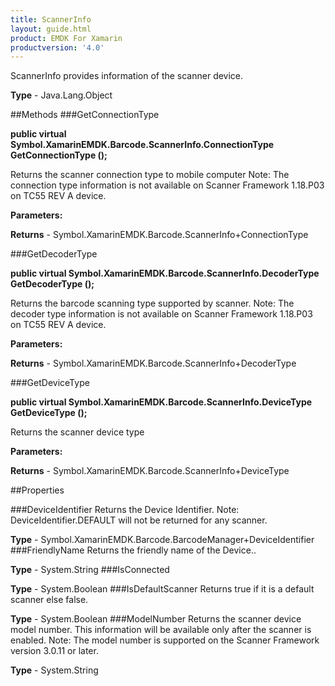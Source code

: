 ```yaml
---
title: ScannerInfo
layout: guide.html
product: EMDK For Xamarin 
productversion: '4.0' 
---
```

ScannerInfo provides information of the scanner device.

**Type** - Java.Lang.Object

##Methods
###GetConnectionType

**public virtual Symbol.XamarinEMDK.Barcode.ScannerInfo.ConnectionType GetConnectionType ();**

Returns the scanner connection type to mobile computer Note: The connection type information is not available on Scanner Framework 1.18.P03 on TC55 REV A device.

**Parameters:**

**Returns** - Symbol.XamarinEMDK.Barcode.ScannerInfo+ConnectionType

###GetDecoderType

**public virtual Symbol.XamarinEMDK.Barcode.ScannerInfo.DecoderType GetDecoderType ();**

Returns the barcode scanning type supported by scanner. Note: The decoder type information is not available on Scanner Framework 1.18.P03 on TC55 REV A device.

**Parameters:**

**Returns** - Symbol.XamarinEMDK.Barcode.ScannerInfo+DecoderType

###GetDeviceType

**public virtual Symbol.XamarinEMDK.Barcode.ScannerInfo.DeviceType GetDeviceType ();**

Returns the scanner device type

**Parameters:**

**Returns** - Symbol.XamarinEMDK.Barcode.ScannerInfo+DeviceType

##Properties

###DeviceIdentifier
Returns the Device Identifier. Note: DeviceIdentifier.DEFAULT will not be returned for any scanner.

**Type** - Symbol.XamarinEMDK.Barcode.BarcodeManager+DeviceIdentifier
###FriendlyName
Returns the friendly name of the Device..

**Type** - System.String
###IsConnected

        

**Type** - System.Boolean
###IsDefaultScanner
Returns true if it is a default scanner else false.

**Type** - System.Boolean
###ModelNumber
Returns the scanner device model number. This information will be available only after the scanner is enabled. Note: The model number is supported on the Scanner Framework version 3.0.11 or later.

**Type** - System.String
